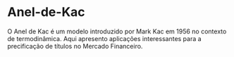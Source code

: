 # Anel-de-Kac
O Anel de Kac é um modelo introduzido por Mark Kac em 1956 no contexto de termodinâmica. Aqui apresento aplicações interessantes para a precificação de títulos no Mercado Financeiro.
